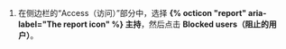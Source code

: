 1. 在侧边栏的“Access（访问）”部分中，选择 **{% octicon "report" aria-label="The report icon" %} 主持**，然后点击 **Blocked users（阻止的用户）**。
